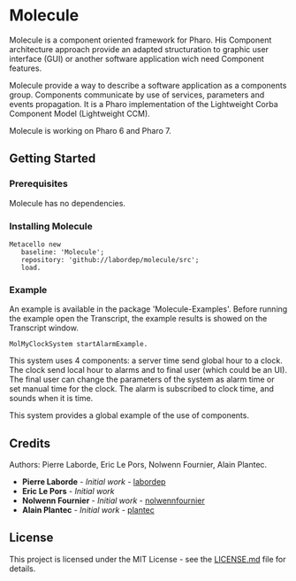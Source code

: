 # Molecule

Molecule is a component oriented framework for Pharo. 
His Component architecture approach provide an adapted structuration to graphic user interface (GUI) or another software application wich need Component features.

Molecule provide a way to describe a software application as a components group. Components communicate by use of services, parameters and events propagation. It is a Pharo implementation of the Lightweight Corba Component Model (Lightweight CCM).

Molecule is working on Pharo 6 and Pharo 7.

## Getting Started

### Prerequisites

Molecule has no dependencies.

### Installing Molecule

```smalltalk
Metacello new
   baseline: 'Molecule';
   repository: 'github://labordep/molecule/src';
   load.
```

### Example

An example is available in the package 'Molecule-Examples'.
Before running the example open the Transcript, the example results is showed on the Transcript window.

```smalltalk
MolMyClockSystem startAlarmExample.
```

This system uses 4 components: a server time send global hour to a clock. The clock send local hour to alarms and to final user (which could be an UI). The final user can change the parameters of the system as alarm time or set manual time for the clock. The alarm is subscribed to clock time, and sounds when it is time.

This system provides a global example of the use of components. 

## Credits

Authors: Pierre Laborde, Eric Le Pors, Nolwenn Fournier, Alain Plantec. 

* **Pierre Laborde** - *Initial work* - [labordep](https://github.com/labordep)
* **Eric Le Pors** - *Initial work*
* **Nolwenn Fournier** - *Initial work* - [nolwennfournier](https://github.com/nolwennfournier)
* **Alain Plantec** - *Initial work* - [plantec](https://github.com/plantec)

## License

This project is licensed under the MIT License - see the [LICENSE.md](LICENSE.md) file for details.
